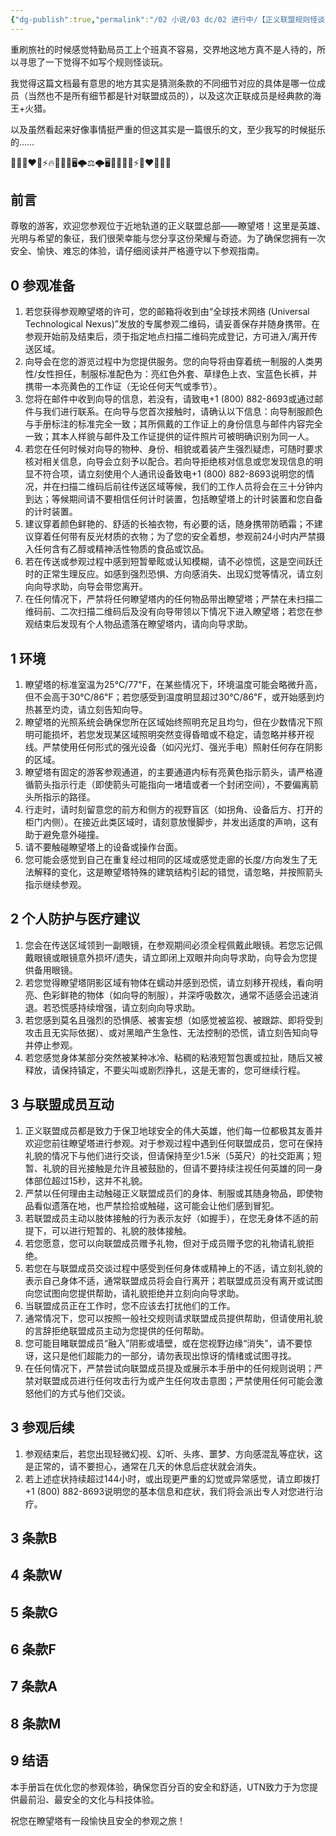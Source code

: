 ```yaml
---
{"dg-publish":true,"permalink":"/02 小说/03 dc/02 进行中/【正义联盟规则怪谈】瞭望塔游客须知 1/","tags":["创作/10_其他/乙女向/否","创作/02_衍生/dc","创作/03_类型/故事片段","创作/04_进度/进行中","创作/10_其他/NSFW/否"],"noteIcon":""}
---
```



重刷旅社的时候感觉特勤局员工上个班真不容易，交界地这地方真不是人待的，所以寻思了一下觉得不如写个规则怪谈玩。

我觉得这篇文档最有意思的地方其实是猜测条款的不同细节对应的具体是哪一位成员（当然也不是所有细节都是针对联盟成员的），以及这次正联成员是经典款的海王+火猎。

以及虽然看起来好像事情挺严重的但这其实是一篇很乐的文，至少我写的时候挺乐的……

🦸🏻🦇❤️🚦⚡️🔥🧜🏻‍♂️🖥️🌩️⚖️🌩️🖥️🧜🏻‍♂️🔥⚡️🚦❤️🦇🦸🏻

## 前言

尊敬的游客，欢迎您参观位于近地轨道的正义联盟总部——瞭望塔！这里是英雄、光明与希望的象征，我们很荣幸能与您分享这份荣耀与奇迹。为了确保您拥有一次安全、愉快、难忘的体验，请仔细阅读并严格遵守以下参观指南。

## 0 参观准备

1. ​若您获得参观瞭望塔的许可，您的邮箱将收到由“全球技术网络 (Universal Technological Nexus)”发放的专属参观二维码，请妥善保存并随身携带。在参观开始前及结束后，须于指定地点扫描二维码完成登记，方可进入/离开传送区域。
2. 向导会在您的游览过程中为您提供服务。您的向导将由穿着统一制服的人类男性/女性担任，制服标准配色为：亮红色外套、草绿色上衣、宝蓝色长裤，并携带一本亮黄色的工作证（无论任何天气或季节）。
3. ​您将在邮件中收到向导的信息，若没有，请致电+1 (800) 882-8693或通过邮件与我们进行联系。在向导与您首次接触时，请确认以下信息：向导制服颜色与手册标注的标准完全一致；其所佩戴的工作证上的身份信息与邮件内容完全一致；其本人样貌与邮件及工作证提供的证件照片可被明确识别为同一人。
4. 若您在任何时候对向导的物种、身份、相貌或着装产生强烈疑虑，可随时要求核对相关信息，向导会立刻予以配合。若向导拒绝核对信息或您发现信息的明显不符合项，请立刻使用个人通讯设备致电+1 (800) 882-8693说明您的情况，并在扫描二维码后前往传送区域等候，我们的工作人员将会在三十分钟内到达；等候期间请不要相信任何计时装置，包括瞭望塔上的计时装置和您自备的计时装置。
5. 建议穿着颜色鲜艳的、舒适的长袖衣物，有必要的话，随身携带防晒霜；不建议穿着任何带有反光材质的衣物；为了您的安全着想，参观前24小时内严禁摄入任何含有乙醇或精神活性物质的食品或饮品。
6. 若在传送或参观过程中感到短暂晕眩或认知模糊，请不必惊慌，这是空间跃迁时的正常生理反应。如感到​​强烈恐惧、方向感消失、出现幻觉等​​情况，请立刻​向向导求助，向导会带您离开。
7. 在任何情况下，严禁将任何瞭望塔内的任何物品带出瞭望塔；严禁在未扫描二维码前、二次扫描二维码后及没有向导带领以下情况下进入瞭望塔；若您在参观结束后发现有个人物品遗落在瞭望塔内，请向向导求助。

## 1 环境

1. 瞭望塔的标准室温为25℃/77℉，在某些情况下，环境温度可能会略微升高，但不会高于30℃/86℉；若您感受到温度明显超过30℃/86℉，或开始感到灼热甚至灼烫，请立刻告知向导。
2. 瞭望塔的光照系统会确保您所在区域始终照明充足且均匀，但在少数情况下照明可能损坏，若您发现某区域照明突然变得昏暗或不稳定，请忽略并移开视线。严禁使用任何形式的强光设备（如闪光灯、强光手电）照射任何存在阴影的区域。
3. 瞭望塔有固定的游客参观通道，的主要通道内标有亮黄色指示箭头，请严格遵循箭头指示行走（即使箭头可能指向一堵墙或者一个封闭空间），不要偏离箭头所指示的路径。
4. 行走时，请时刻留意您的前方和侧方的视野盲区（如拐角、设备后方、打开的柜门内侧）。在接近此类区域时，请刻意放慢脚步，并发出适度的声响，这有助于避免意外碰撞。
5. 请不要触碰瞭望塔上的设备或操作台面。
6. 您可能会感觉到自己在重复经过相同的区域或感觉走廊的长度/方向发生了无法解释的变化，这是瞭望塔特殊的建筑结构引起的错觉，请忽略，并按照箭头指示继续参观。

## 2 个人防护与医疗建议

1. 您会在传送区域领到一副眼镜，在参观期间必须全程佩戴此眼镜。若您忘记佩戴眼镜或眼镜意外损坏/遗失，请立即闭上双眼并向向导求助，向导会为您提供备用眼镜。
2. 若您觉得瞭望塔阴影区域有物体在蠕动并感到恐慌，请立刻移开视线，看向明亮、色彩鲜艳的物体（如向导的制服），并深呼吸数次，通常不适感会迅速消退。若恐慌感持续增强，请立刻向向导求助。
3. 若您感到莫名且强烈的恐惧感、被害妄想（如感觉被监视、被跟踪、即将受到攻击且无实际依据）、或对黑暗产生急性、无法控制的恐慌，请立刻告知向导并停止参观。
4. 若您感觉身体某部分突然被某种冰冷、粘稠的粘液短暂包裹或拉扯，随后又被释放，请保持镇定，不要尖叫或剧烈挣扎，这是无害的，您可继续行程。

## 3 与联盟成员互动

1. 正义联盟成员都是​​致力于保卫地球安全的伟大英雄，他们每一位都​​极其友善并欢迎您前往瞭望塔进行参观。对于参观过程中遇到任何联盟成员，您可在保持礼貌的情况下与他们进行交谈，但请​​保持至少1.5米（5英尺）的社交距离​​；短暂、礼貌的目光接触是允许且被鼓励的，但请不要持续注视任何英雄的同一身体部位超过15秒，这并不礼貌。
2. 严禁以任何理由主动触碰正义联盟成员们的身体、制服或其随身物品，即使物品看似遗落在地，也严禁捡拾或触碰，这可能会让他们感到冒犯。
3. 若联盟成员主动以肢体接触的行为表示友好（如握手），在您无身体不适的前提下，可以进行短暂的、礼貌的肢体接触。
4. 若您愿意，您可以向联盟成员赠予礼物，但对于成员赠予您的礼物请礼貌拒绝。
5. 若您在与联盟成员交谈过程中感受到任何身体或精神上的不适，请立刻礼貌的表示自己身体不适，通常联盟成员将会自行离开；若联盟成员没有离开或试图向您试图向您提供帮助，请礼貌拒绝并立刻向向导求助。
6. 当联盟成员正在工作时，您不应该去打扰他们的工作。
7. 通常情况下，您可以按照一般社交规则请求联盟成员提供帮助，但请使用礼貌的言辞拒绝联盟成员主动为您提供的任何帮助。
8. 您可能目睹联盟成员“融入”阴影或墙壁，或在您视野边缘“消失”，请不要惊讶，这只是他们超能力的一部分，请勿表现出惊讶的情绪或试图寻找。 
9. 在任何情况下，严禁尝试向联盟成员提及或展示本手册中的任何规则说明；严禁对联盟成员进行任何攻击行为或产生任何攻击意图；严禁使用任何可能会激怒他们的方式与他们交谈。

## 3 参观后续

1. 参观结束后，若您出现轻微幻视、幻听、头疼、噩梦、方向感混乱等症状，这是正常的，请不要担心，通常在几天的休息后症状就会消失。
2. 若上述症状持续超过144小时，或出现更严重的幻觉或异常感觉，请立即拨打+1 (800) 882-8693说明您的基本信息和症状，我们将会派出专人对您进行治疗。

## 3 条款B

## 4 条款W

## 5 条款G

## 6 条款F

## 7 条款A

## 8 条款M

## 9 结语

本手册旨在​​优化您的参观体验​​，确保您​​百分百的安全和舒适，UTN致力于为您提供最前沿、最安全的文化与科技体验。

祝您在瞭望塔有一段​​愉快且安全的​​参观之旅！